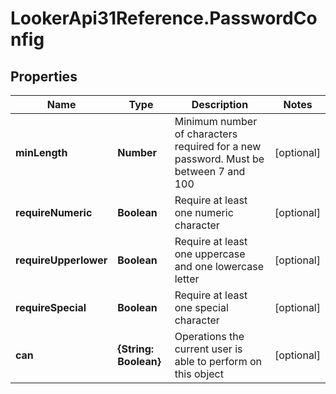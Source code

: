 # LookerApi31Reference.PasswordConfig

## Properties
Name | Type | Description | Notes
------------ | ------------- | ------------- | -------------
**minLength** | **Number** | Minimum number of characters required for a new password.  Must be between 7 and 100 | [optional] 
**requireNumeric** | **Boolean** | Require at least one numeric character | [optional] 
**requireUpperlower** | **Boolean** | Require at least one uppercase and one lowercase letter | [optional] 
**requireSpecial** | **Boolean** | Require at least one special character | [optional] 
**can** | **{String: Boolean}** | Operations the current user is able to perform on this object | [optional] 


